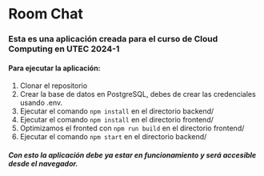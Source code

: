 # Room Chat
### Esta es una aplicación creada para el curso de Cloud Computing en UTEC 2024-1

#### Para ejecutar la aplicación: 



1. Clonar el repositorio
2. Crear la base de datos en PostgreSQL, debes de crear las credenciales usando .env. 
2. Ejecutar el comando `npm install` en el directorio backend/
3. Ejecutar el comando `npm install` en el directorio frontend/
4. Optimizamos el fronted con  `npm run build` en el directorio frontend/
5. Ejecutar el comando `npm start` en el directorio backend/

##### Con esto la aplicación debe ya estar en funcionamiento y será accesible desde el navegador. 